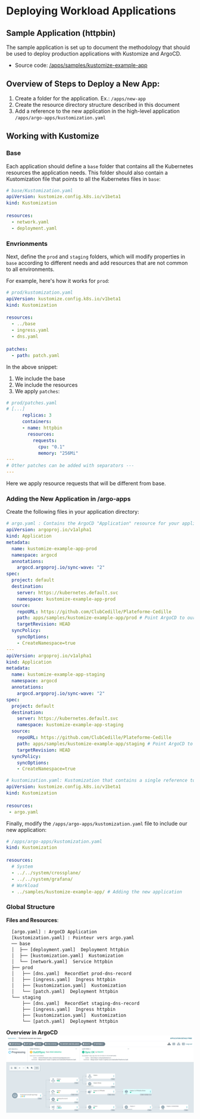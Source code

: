 # Deploying Workload Applications

## Sample Application (httpbin)

The sample application is set up to document the methodology that should be used to deploy production applications with Kustomize and ArgoCD.

- Source code: [/apps/samples/kustomize-example-app](https://github.com/ClubCedille/Plateforme-Cedille/tree/master/apps/samples/kustomize-example-app)

## Overview of Steps to Deploy a New App:

1. Create a folder for the application. Ex.: `/apps/new-app`
2. Create the resource directory structure described in this document
3. Add a reference to the new application in the high-level application `/apps/argo-apps/kustomization.yaml`

## Working with Kustomize

### Base

Each application should define a `base` folder that contains all the Kubernetes resources the application needs. This folder should also contain a Kustomization file that points to all the Kubernetes files in `base`:

```yaml
# base/Kustomization.yaml
apiVersion: kustomize.config.k8s.io/v1beta1
kind: Kustomization

resources:
  - network.yaml
  - deployment.yaml
```

### Envrionments

Next, define the `prod` and `staging` folders, which will modify properties in `base` according to different needs and add resources that are not common to all environments.

For example, here's how it works for `prod`:

```yaml
# prod/kustomization.yaml
apiVersion: kustomize.config.k8s.io/v1beta1
kind: Kustomization

resources:
  - ../base
  - ingress.yaml
  - dns.yaml

patches:
  - path: patch.yaml
```

In the above snippet:

1. We include the base
2. We include the resources 
3. We apply `patches`:

```yaml
# prod/patches.yaml
# [...]
      replicas: 3
      containers:
      - name: httpbin
        resources:
          requests:
            cpu: "0.1"
            memory: "256Mi"
---
# Other patches can be added with separators ---
---
```

Here we apply resource requests that will be different from base.

### Adding the New Application in /argo-apps

Create the following files in your application directory:

```yaml
# argo.yaml : Contains the ArgoCD "Application" resource for your application
apiVersion: argoproj.io/v1alpha1
kind: Application
metadata:
  name: kustomize-example-app-prod
  namespace: argocd
  annotations:
    argocd.argoproj.io/sync-wave: "2"
spec:
  project: default
  destination:
    server: https://kubernetes.default.svc
    namespace: kustomize-example-app-prod
  source:
    repoURL: https://github.com/ClubCedille/Plateforme-Cedille
    path: apps/samples/kustomize-example-app/prod # Point ArgoCD to our subdirectory for the prod environment
    targetRevision: HEAD
  syncPolicy:
    syncOptions:
    - CreateNamespace=true
---
apiVersion: argoproj.io/v1alpha1
kind: Application
metadata:
  name: kustomize-example-app-staging
  namespace: argocd
  annotations:
    argocd.argoproj.io/sync-wave: "2"
spec:
  project: default
  destination:
    server: https://kubernetes.default.svc
    namespace: kustomize-example-app-staging
  source:
    repoURL: https://github.com/ClubCedille/Plateforme-Cedille
    path: apps/samples/kustomize-example-app/staging # Point ArgoCD to our subdirectory for the staging environment
    targetRevision: HEAD 
  syncPolicy:
    syncOptions:
    - CreateNamespace=true
```

```yaml
# kustomization.yaml: Kustomization that contains a single reference to the above argo.yaml
apiVersion: kustomize.config.k8s.io/v1beta1
kind: Kustomization

resources:
 - argo.yaml
```

Finally, modify the `/apps/argo-apps/kustomization.yaml` file to include our new application:

```yaml
# /apps/argo-apps/kustomization.yaml
kind: Kustomization

resources:
  # System
  - ../../system/crossplane/
  - ../../system/grafana/
  # Workload
  - ../samples/kustomize-example-app/ # Adding the new application
```

### Global Structure

**Files and Resources**:

```less
  [argo.yaml] : ArgoCD Application
  [kustomization.yaml] : Pointeur vers argo.yaml
  ── base
  │  ├── [deployment.yaml]  Deployment httpbin
  │  ├── [kustomization.yaml]  Kustomization
  │  └── [network.yaml]  Service httpbin
  ├── prod
  │   ├── [dns.yaml]  RecordSet prod-dns-record
  │   ├── [ingress.yaml]  Ingress httpbin
  │   ├── [kustomization.yaml]  Kustomization
  │   └── [patch.yaml]  Deployment httpbin
  └── staging
      ├── [dns.yaml]  RecordSet staging-dns-record
      ├── [ingress.yaml]  Ingress httpbin
      ├── [kustomization.yaml]  Kustomization
      └── [patch.yaml]  Deployment httpbin
```

**Overview in ArgoCD**
![Apperçu dans ArgoCD](img/argocd-kustomize-example-app.png)